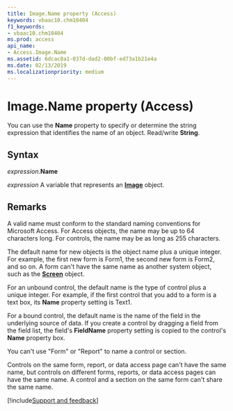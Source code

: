 ```yaml
---
title: Image.Name property (Access)
keywords: vbaac10.chm10404
f1_keywords:
- vbaac10.chm10404
ms.prod: access
api_name:
- Access.Image.Name
ms.assetid: 6dcac8a1-037d-dad2-00bf-ed73a1b21e4a
ms.date: 02/13/2019
ms.localizationpriority: medium
---
```



# Image.Name property (Access)

You can use the **Name** property to specify or determine the string expression that identifies the name of an object. Read/write **String**.


## Syntax

_expression_.**Name**

_expression_ A variable that represents an **[Image](Access.Image.md)** object.


## Remarks

A valid name must conform to the standard naming conventions for Microsoft Access. For Access objects, the name may be up to 64 characters long. For controls, the name may be as long as 255 characters.

The default name for new objects is the object name plus a unique integer. For example, the first new form is Form1, the second new form is Form2, and so on. A form can't have the same name as another system object, such as the **[Screen](Access.Screen.md)** object.

For an unbound control, the default name is the type of control plus a unique integer. For example, if the first control that you add to a form is a text box, its **Name** property setting is Text1.

For a bound control, the default name is the name of the field in the underlying source of data. If you create a control by dragging a field from the field list, the field's **FieldName** property setting is copied to the control's **Name** property box.

You can't use "Form" or "Report" to name a control or section.

Controls on the same form, report, or data access page can't have the same name, but controls on different forms, reports, or data access pages can have the same name. A control and a section on the same form can't share the same name.



[!include[Support and feedback](~/includes/feedback-boilerplate.md)]